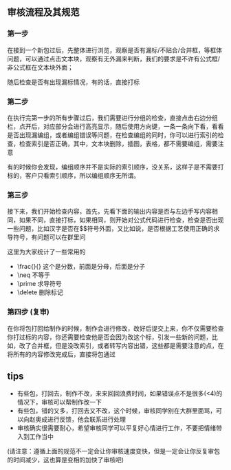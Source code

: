 ## 审核流程及其规范
### 第一步
在接到一个新包过后，先整体进行浏览，观察是否有漏标/不贴合/合并框，等框体问题，可以通过点击文本块，观察有无外漏来判断，我们的要求是不许有公式框/非公式框在文本块外面；

随后检查是否有出现漏标情况，有的话，直接打标

### 第二步
在执行完第一步的所有步骤过后，我们需要进行分组的检查，直接点击右边分组栏，点开后，对应部分会进行高亮显示，随后使用方向键，一条一条向下看，看看是否出现漏编组，或者编组错误等问题，在检查编组的同时，你可以进行索引的检查，检查索引是否正确，其中，文本块删除，插图，表格，都不需要编组，需要注意

有的时候你会发现，编组顺序并不是实际的索引顺序，没关系，这样子是不需要打标的，客户只看索引顺序，所以编组顺序无所谓。

### 第三步
接下来，我们开始检查内容，首先，先看下面的输出内容是否与左边手写内容相同，如果不同，直接打标，如果相同，则开始对公式代码进行检查，检查是否出现一些问题，比如汉字是否在$$符号外面，又比如说，是否根据工艺使用正确的求导符号，有问题可以在群里问

这里为大家统计了一些常用的
- \frac{}{} 这个是分数，前面是分母，后面是分子
- \neq 不等于
- \prime 求导符号
- \delete 删除标记

### 第四步 (复审)
在你将包打回给制作的时候，制作会进行修改，改好后提交上来，你不仅需要检查你打过标的内容，你还需要检查他是否会因为改这个标，引发一些新的问题，比如，改了合并框，但是没改索引，或者转写内容出错，这些都是需要注意的点，在将所有的内容修改完成后，直接将包通过

## tips
- 有些包，打回去，制作不改，来来回回浪费时间，如果错误点不是很多(<4)的情况下，审核可以帮制作改一下
- 有些包，错的又多，打回去又不改，这个时候，审核同学别在大群里面骂，可以向赵奥成进行反馈，他会联系进行处理
- 审核确实很需要耐心，希望审核同学可以平复好心情进行工作，不要把情绪带入到工作当中 


(请注意：遵循上面的规范不一定会让你审核速度变快，但是一定会让你反复审包的时间减少，这也算是变相的加快了审核吧)